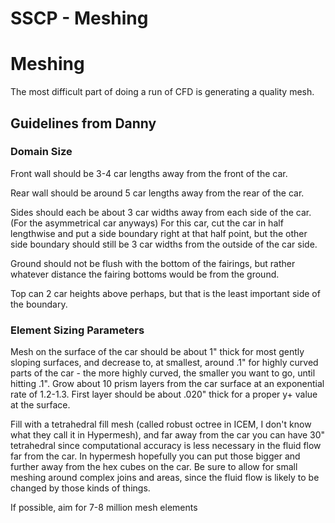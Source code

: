 # SSCP - Meshing

# Meshing

The most difficult part of doing a run of CFD is generating a quality mesh. 

## Guidelines from Danny 

[](#h.u87rbjw0tnpr)

### Domain Size

[](#h.6myk8urcz7js)

Front wall should be 3-4 car lengths away from the front of the car.

Rear wall should be around 5 car lengths away from the rear of the car.

Sides should each be about 3 car widths away from each side of the car. (For the asymmetrical car anyways) For this car, cut the car in half lengthwise and put a side boundary right at that half point, but the other side boundary should still be 3 car widths from the outside of the car side.

Ground should not be flush with the bottom of the fairings, but rather whatever distance the fairing bottoms would be from the ground.

Top can 2 car heights above perhaps, but that is the least important side of the boundary.

### Element Sizing Parameters

[](#h.x5ppnw3bvouf)

Mesh on the surface of the car should be about 1" thick for most gently sloping surfaces, and decrease to, at smallest, around .1" for highly curved parts of the car - the more highly curved, the smaller you want to go, until hitting .1". Grow about 10 prism layers from the car surface at an exponential rate of 1.2-1.3. First layer should be about .020" thick for a proper y+ value at the surface.

Fill with a tetrahedral fill mesh (called robust octree in ICEM, I don't know what they call it in Hypermesh), and far away from the car you can have 30" tetrahedral since computational accuracy is less necessary in the fluid flow far from the car. In hypermesh hopefully you can put those bigger and further away from the hex cubes on the car. Be sure to allow for small meshing around complex joins and areas, since the fluid flow is likely to be changed by those kinds of things.

If possible, aim for 7-8 million mesh elements

